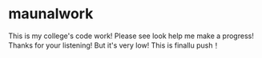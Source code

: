 # maunalwork
This is my college's code work!
Please see look help me make a progress!
Thanks for your listening! But it's very low!
This is finallu push！
